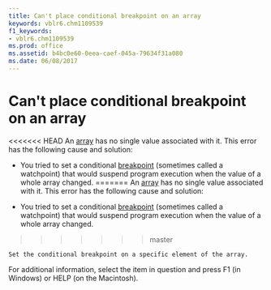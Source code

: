 ```yaml
---
title: Can't place conditional breakpoint on an array
keywords: vblr6.chm1109539
f1_keywords:
- vblr6.chm1109539
ms.prod: office
ms.assetid: b4bc0e60-0eea-caef-045a-79634f31a080
ms.date: 06/08/2017
---
```



# Can't place conditional breakpoint on an array

<<<<<<< HEAD
An [array](../../Glossary/vbe-glossary.md) has no single value associated with it. This error has the following cause and solution:



- You tried to set a conditional [breakpoint](../../Glossary/vbe-glossary.md) (sometimes called a watchpoint) that would suspend program execution when the value of a whole array changed.
=======
An [array](../../Glossary/vbe-glossary.md#array) has no single value associated with it. This error has the following cause and solution:



- You tried to set a conditional [breakpoint](../../Glossary/vbe-glossary.md#breakpoint) (sometimes called a watchpoint) that would suspend program execution when the value of a whole array changed.
>>>>>>> master
    
    Set the conditional breakpoint on a specific element of the array.
    

For additional information, select the item in question and press F1 (in Windows) or HELP (on the Macintosh).

